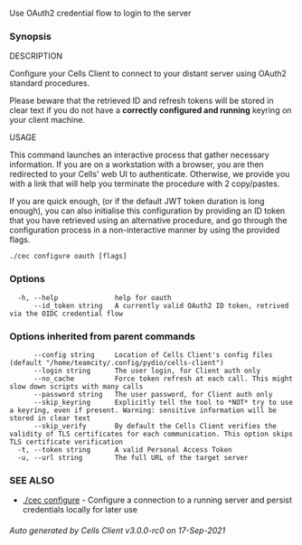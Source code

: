 Use OAuth2 credential flow to login to the server

### Synopsis


DESCRIPTION

  Configure your Cells Client to connect to your distant server using OAuth2 standard procedures.

  Please beware that the retrieved ID and refresh tokens will be stored in clear text if you do not have a **correctly configured and running** keyring on your client machine.

USAGE

  This command launches an interactive process that gather necessary information.
  If you are on a workstation with a browser, you are then redirected to your Cells' web UI to authenticate.
  Otherwise, we provide you with a link that will help you terminate the procedure with 2 copy/pastes.
  
  If you are quick enough, (or if the default JWT token duration is long enough), 
  you can also initialise this configuration by providing an ID token that you have retrieved using an alternative procedure,
  and go through the configuration process in a non-interactive manner by using the provided flags.


```
./cec configure oauth [flags]
```

### Options

```
  -h, --help              help for oauth
      --id_token string   A currently valid OAuth2 ID token, retrived via the OIDC credential flow
```

### Options inherited from parent commands

```
      --config string     Location of Cells Client's config files (default "/home/teamcity/.config/pydio/cells-client")
      --login string      The user login, for Client auth only
      --no_cache          Force token refresh at each call. This might slow down scripts with many calls
      --password string   The user password, for Client auth only
      --skip_keyring      Explicitly tell the tool to *NOT* try to use a keyring, even if present. Warning: sensitive information will be stored in clear text
      --skip_verify       By default the Cells Client verifies the validity of TLS certificates for each communication. This option skips TLS certificate verification
  -t, --token string      A valid Personal Access Token
  -u, --url string        The full URL of the target server
```

### SEE ALSO

* [./cec configure](./cec-configure)	 - Configure a connection to a running server and persist credentials locally for later use

###### Auto generated by Cells Client v3.0.0-rc0 on 17-Sep-2021
